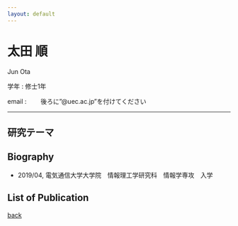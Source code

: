 ```yaml
---
layout: default
---
```


# 太田 順

<!-- ![takaki](./fig/toh.jpg){:width="300px"} -->

Jun Ota

学年 : 修士1年

email : 　　後ろに”@uec.ac.jp”を付けてください

---


## 研究テーマ


## Biography
- 2019/04, 電気通信大学大学院　情報理工学研究科　情報学専攻　入学


## List of Publication

[back](./)
